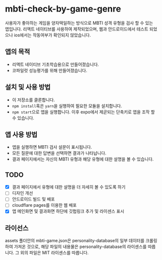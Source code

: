 # mbti-check-by-game-genre
사용자가 좋아하는 게임을 양자택일하는 방식으로 MBTI 성격 유형을 검사 할 수 있는 앱입니다. 리액트 네이티브를 사용하여 제작되었으며, 웹과 안드로이드에서 테스트 되었으나 ios에서는 작동여부가 확인되지 않았습니다.

## 앱의 목적
 * 리액트 네이티브 기초학습용으로 만들어졌습니다.
 * 코파일럿 성능평가를 위해 만들어졌습니다.

## 설치 및 사용 방법
 * 이 저장소를 클론합니다.
 * ```npm install```혹은 ```yarn```을 실행하여 필요한 모듈을 설치합니다.
 * ```npm start```으로 앱을 실행합니다. 이후 expo에서 제곧되는 단축키로 앱을 조작 할 수 있습니다.

## 앱 사용 방법
 * 앱을 실행하면 MBTI 검사 설문이 표시됩니다.
 * 모든 질문에 대한 답변을 선택하면 결과가 나타납니다.
 * 결과 페이지에서는 자신의 MBTI 유형과 해당 유형에 대한 설명을 볼 수 있습니다.

## TODO
 * [x] 결과 페이지에서 유형에 대한 설명을 더 자세히 볼 수 있도록 하기
 * [ ] 디자인 개선
 * [ ] 안드로이드 빌드 및 배포
 * [ ] cloudflare pages를 이용한 웹 배포
 * [x] 앱 메인화면 및 결과화면 하단에 깃헙링크 추가 및 라이센스 표시

## 라이선스
assets 폴더안의 mbti-game.json은 personality-database의 일부 데이터를 크롤링하여 가져온 것으로, 해당 파일의 내용물은 personality-database의 라이센스를 따릅니다. 그 외의 파일은 MIT 라이센스를 따릅니다.